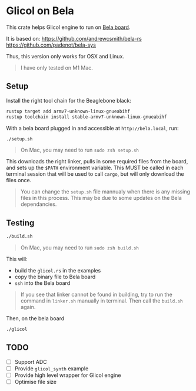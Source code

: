 # Glicol on Bela

This crate helps Glicol engine to run on [Bela board](https://bela.io).

It is based on:
https://github.com/andrewcsmith/bela-rs
https://github.com/padenot/bela-sys

Thus, this version only works for OSX and Linux.
> I have only tested on M1 Mac.

## Setup

Install the right tool chain for the Beaglebone black:

```sh
rustup target add armv7-unknown-linux-gnueabihf
rustup toolchain install stable-armv7-unknown-linux-gnueabihf
```

With a bela board plugged in and accessible at `http://bela.local`, run:

```sh
./setup.sh
```

> On Mac, you may need to run `sudo zsh setup.sh`

This downloads the right linker, pulls in some required files from the board,
and sets up the `$PATH` environment variable. This MUST be called in each
terminal session that will be used to call `cargo`, but will only download the
files once.

> You can change the `setup.sh` file mannualy when there is any missing files in this process. This may be due to some updates on the Bela dependancies.

## Testing

```sh
./build.sh
```
> On Mac, you may need to run `sudo zsh build.sh`

This will:
- build the `glicol.rs` in the examples
- copy the binary file to Bela board
- `ssh` into the Bela board

> If you see that linker cannot be found in building, try to run the command in `linker.sh` manually in terminal. Then call the `build.sh` again.

Then, on the bela board
```sh
./glicol
```

## TODO

- [ ] Support ADC
- [ ] Provide `glicol_synth` example
- [ ] Provide high level wrapper for Glicol engine
- [ ] Optimise file size